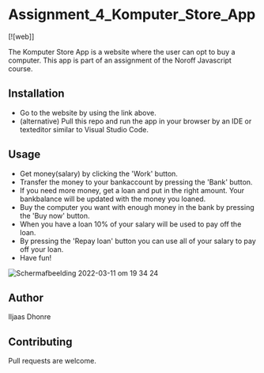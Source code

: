# Assignment_4_Komputer_Store_App

[![web]]

The Komputer Store App is a website where the user can opt to buy a computer. This app is part of an assignment of the Noroff Javascript course.

## Installation
- Go to the website by using the link above. 
- (alternative) Pull this repo and run the app in your browser by an IDE or texteditor similar to Visual Studio Code.

## Usage
- Get money(salary) by clicking the 'Work' button.
- Transfer the money to your bankaccount by pressing the 'Bank' button.
- If you need more money, get a loan and put in the right amount. Your bankbalance will be updated with the money you loaned.
- Buy the computer you want with enough money in the bank by pressing the 'Buy now' button.
- When you have a loan 10% of your salary will be used to pay off the loan.
- By pressing the 'Repay loan' button you can use all of your salary to pay off your loan.
- Have fun!

![Schermafbeelding 2022-03-11 om 19 34 24](https://user-images.githubusercontent.com/99182968/157930833-ab881d23-d859-4157-871f-74406ce4304c.png)

## Author
Iljaas Dhonre

## Contributing
Pull requests are welcome.



